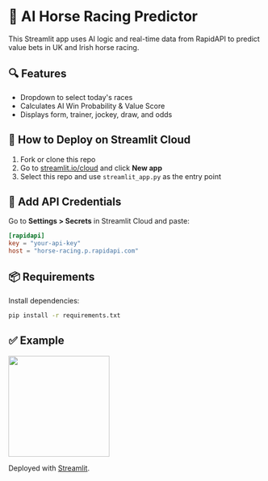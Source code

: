 
# 🏇 AI Horse Racing Predictor

This Streamlit app uses AI logic and real-time data from RapidAPI to predict value bets in UK and Irish horse racing.

## 🔍 Features

- Dropdown to select today's races
- Calculates AI Win Probability & Value Score
- Displays form, trainer, jockey, draw, and odds

## 🚀 How to Deploy on Streamlit Cloud

1. Fork or clone this repo
2. Go to [streamlit.io/cloud](https://streamlit.io/cloud) and click **New app**
3. Select this repo and use `streamlit_app.py` as the entry point

## 🔐 Add API Credentials

Go to **Settings > Secrets** in Streamlit Cloud and paste:

```toml
[rapidapi]
key = "your-api-key"
host = "horse-racing.p.rapidapi.com"
```

## 📦 Requirements

Install dependencies:

```bash
pip install -r requirements.txt
```

## ✅ Example

<img src="https://streamlit.io/images/brand/streamlit-logo-primary-colormark-darktext.svg" width="200"/>

Deployed with [Streamlit](https://streamlit.io).
